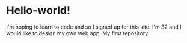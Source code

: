 # Hello-world!
I'm hoping to learn to code and so I signed up for this site. I'm 32 and I would like to design my own web app.
My first repository.
